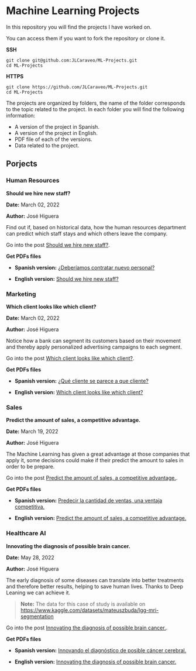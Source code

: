 # Machine Learning Projects

In this repository you will find the projects I have worked on.

You can access them if you want to fork the repository or clone it.

**SSH**

```
git clone git@github.com:JLCaraveo/ML-Projects.git
cd ML-Projects
```

**HTTPS**

```
git clone https://github.com/JLCaraveo/ML-Projects.git
cd ML-Projects
```

The projects are organized by folders, the name of the folder corresponds to the topic related to the project. In each folder you will find the following information:

* A version of the project in Spanish.
* A version of the project in English.
* PDF file of each of the versions.
* Data related to the project.

## Porjects

### Human Resources

**Should we hire new staff?**

**Date:** March 02, 2022

**Author:** José Higuera

Find out if, based on historical data, how the human resources department can predict which staff stays and which others leave the company.

Go into the post [Should we hire new staff?](https://www.jlcaraveo.com/projects/should-we-hire-new-staff/).

**Get PDFs files**

* **Spanish version:** [¿Deberíamos contratar nuevo personal?](https://drive.google.com/file/d/1ap1zmtc2Yt61EKIm7VwI90Qx-JZdssTI/view?usp=sharing)

* **English version:** [Should we hire new staff?](https://drive.google.com/file/d/1oWYZ4fMW3SmqitGd6Gp8cBm0fFZXKoFU/view?usp=sharing)


### Marketing

**Which client looks like which client?**

**Date:** March 02, 2022

**Author:** José Higuera

Notice how a bank can segment its customers based on their movement and thereby apply personalized advertising campaigns to each segment.

Go into the post [Which client looks like which client?](https://www.jlcaraveo.com/projects/which-client-looks-like-which-client/).

**Get PDFs files**

* **Spanish version:** [¿Qué cliente se parece a que cliente?](https://drive.google.com/file/d/1NvzJ9EvtobgNqvHSPBLZPcN52jALN60T/view?usp=sharing)

* **English version:** [Which client looks like which client?](https://drive.google.com/file/d/1i5lr27Sf5YO3Yw9gyL0-qGkweMouMa86/view?usp=sharing)


### Sales

**Predict the amount of sales, a competitive advantage.**

**Date:** March 19, 2022

**Author:** José Higuera

The Machine Learning has given a great advantage at those companies that apply it, some decisions could make if their predict the amount to sales in order to be prepare.

Go into the post [Predict the amount of sales, a competitive advantage.](https://www.jlcaraveo.com/projects/predict-the-amount-of-sales-a-competitive-advantage/).

**Get PDFs files**

* **Spanish version:** [Predecir la cantidad de ventas, una ventaja competitiva.](https://drive.google.com/file/d/1jOHTqY6qw34yQqrZaGG271jnaTbiprHA/view?usp=sharing)

* **English version:** [Predict the amount of sales, a competitive advantage.](https://drive.google.com/file/d/1-1daLSj2-Jaf0FH9Mgoh_wyDztZSdLLp/view?usp=sharing)

### Healthcare AI

**Innovating the diagnosis of possible brain cancer.**

**Date:** May 28, 2022

**Author:** José Higuera

The early diagnosis of some diseases can translate into better treatments and therefore better results, helping to save human lives. Thanks to Deep Leaning we can achieve it.

> **Note:** The data for this case of study is available on https://www.kaggle.com/datasets/mateuszbuda/lgg-mri-segmentation

Go into the post [Innovating the diagnosis of possible brain cancer.](https://www.jlcaraveo.com/projects/innovating-the-diagnosis-of-possible-brain-cancer/).

**Get PDFs files**

* **Spanish version:** [Innovando el diagnóstico de posible cáncer cerebral.](https://drive.google.com/file/d/12fonKQutvJYEx4hTSEFv0WQg-JBqTs7Q/view?usp=sharing)

* **English version:** [Innovating the diagnosis of possible brain cancer.](https://drive.google.com/file/d/1wpp-7BMHabn4JExnhsntmVO8F5pUL3Id/view?usp=sharing)